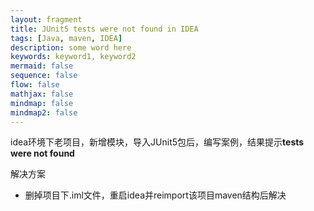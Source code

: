 ```yaml
---
layout: fragment
title: JUnit5 tests were not found in IDEA
tags: [Java, maven, IDEA]
description: some word here
keywords: keyword1, keyword2
mermaid: false
sequence: false
flow: false
mathjax: false
mindmap: false
mindmap2: false
---
```


idea环境下老项目，新增模块，导入JUnit5包后，编写案例，结果提示**tests were not found**

解决方案

- 删掉项目下.iml文件，重启idea并reimport该项目maven结构后解决